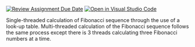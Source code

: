 [![Review Assignment Due Date](https://classroom.github.com/assets/deadline-readme-button-24ddc0f5d75046c5622901739e7c5dd533143b0c8e959d652212380cedb1ea36.svg)](https://classroom.github.com/a/dQjzc6Gj)
[![Open in Visual Studio Code](https://classroom.github.com/assets/open-in-vscode-718a45dd9cf7e7f842a935f5ebbe5719a5e09af4491e668f4dbf3b35d5cca122.svg)](https://classroom.github.com/online_ide?assignment_repo_id=11816929&assignment_repo_type=AssignmentRepo)


Single-threaded calculation of Fibonacci sequence through the use of a look-up table.
Multi-threaded calculation of the Fibonacci sequence follows the same process except there is 3 threads calculating three Fibonacci numbers at a time. 
